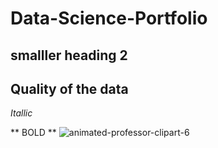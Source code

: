 # Data-Science-Portfolio


## smalller heading 2

## Quality of the data 

*Itallic* 

** BOLD **
![animated-professor-clipart-6](https://github.com/user-attachments/assets/ae651599-d518-4d8c-8229-6a9d9009c38e)
